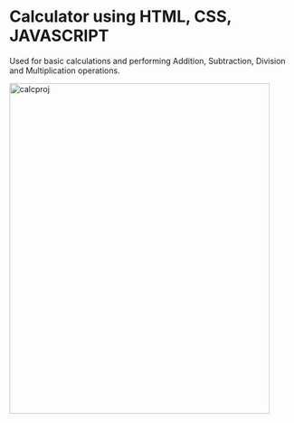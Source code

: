 # Calculator using HTML, CSS, JAVASCRIPT

Used for basic calculations and performing Addition, Subtraction, Division and Multiplication operations.

<img width="460" height="585" alt="calcproj" src="https://github.com/user-attachments/assets/8e8fe3a6-54af-4bf0-a398-7176db2c59c2" />
